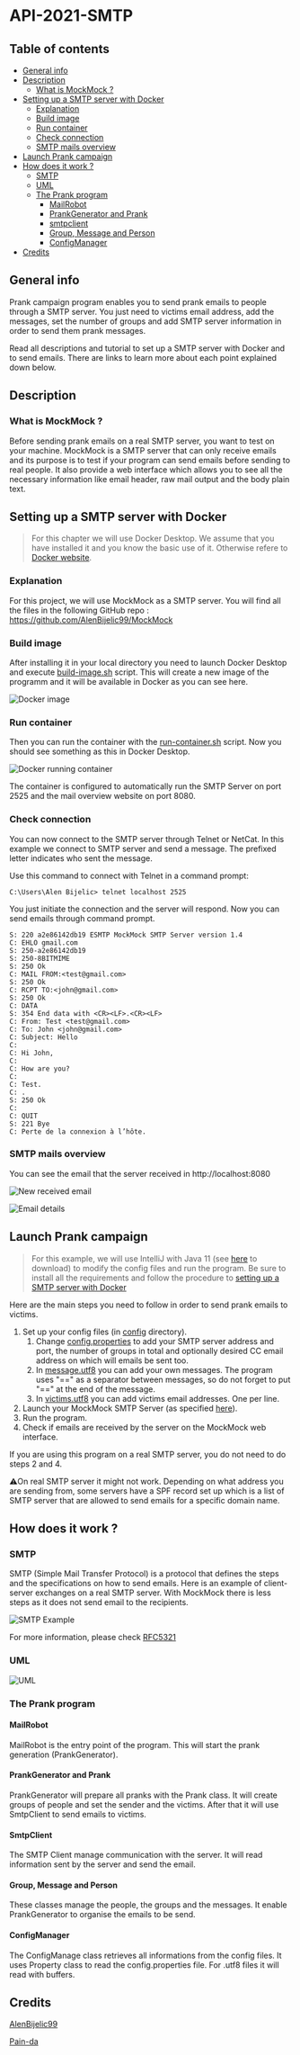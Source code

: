 # API-2021-SMTP


## Table of contents
* [General info](#general-info)
* [Description](#description)
  * [What is MockMock ?](#what-is-mockmock-)
* [Setting up a SMTP server with Docker](#setting-up-a-smtp-server-with-docker)
  * [Explanation](#explanation)
  * [Build image](#build-image)
  * [Run container](#run-container)
  * [Check connection](#check-connection)
  * [SMTP mails overview](#smtp-mails-overview)
* [Launch Prank campaign](#launch-prank-campaign)
* [How does it work ?](#how-does-it-work-)
  * [SMTP](#smtp)
  * [UML](#uml)
  * [The Prank program](#the-prank-program)
    * [MailRobot](#mailrobot)
    * [PrankGenerator and Prank](#prankgenerator-and-prank)
    * [smtpclient](#smtpclient)
    * [Group, Message and Person](#group-message-and-person)
    * [ConfigManager](#configmanager)
* [Credits](#credits)

## General info
Prank campaign program enables you to send prank emails to people through a SMTP server. You just need to victims email address, add the messages, set the number of groups and add SMTP server information in order to send them prank messages.

Read all descriptions and tutorial to set up a SMTP server with Docker and to send emails. There are links to learn more about each point explained down below.

## Description
### What is MockMock ?
Before sending prank emails on a real SMTP server, you want to test on your machine. MockMock is a SMTP server that can only receive emails and its purpose is to test if your program can send emails before sending to real people. It also provide a web interface which allows you to see all the necessary information like email header, raw mail output and the body plain text.

## Setting up a SMTP server with Docker
> For this chapter we will use Docker Desktop. We assume that you have installed it and you know the basic use of it. Otherwise refere to [Docker website](https://www.docker.com/products/docker-desktop).

### Explanation
For this project, we will use MockMock as a SMTP server. You will find all the files in the following GitHub repo : https://github.com/AlenBijelic99/MockMock

### Build image
After installing it in your local directory you need to launch Docker Desktop and execute [build-image.sh](https://github.com/AlenBijelic99/MockMock/blob/master/docker/build-image.sh) script. This will create a new image of the programm and it will be available in Docker as you can see here.

![Docker image](/figures/dockerImage.PNG)

### Run container
Then you can run the container with the [run-container.sh](https://github.com/AlenBijelic99/MockMock/blob/master/docker/run-container.sh) script. Now you should see something as this in Docker Desktop.

![Docker running container](/figures/dockerRunningContainer.PNG)

The container is configured to automatically run the SMTP Server on port 2525 and the mail overview website on port 8080.

### Check connection
You can now connect to the SMTP server through Telnet or NetCat. In this example we connect to SMTP server and send a message. The prefixed letter indicates who sent the message.

Use this command to connect with Telnet in a command prompt:
```
C:\Users\Alen Bijelic> telnet localhost 2525
```

You just initiate the connection and the server will respond. Now you can send emails through command prompt.

```
S: 220 a2e86142db19 ESMTP MockMock SMTP Server version 1.4
C: EHLO gmail.com
S: 250-a2e86142db19
S: 250-8BITMIME
S: 250 Ok
C: MAIL FROM:<test@gmail.com>
S: 250 Ok
C: RCPT TO:<john@gmail.com>
S: 250 Ok
C: DATA
S: 354 End data with <CR><LF>.<CR><LF>
C: From: Test <test@gmail.com>
C: To: John <john@gmail.com>
C: Subject: Hello
C: 
C: Hi John,
C: 
C: How are you?
C: 
C: Test.
C: .
S: 250 Ok
C: 
C: QUIT
S: 221 Bye
C: Perte de la connexion à l’hôte.
```

### SMTP mails overview
You can see the email that the server received in http://localhost:8080

![New received email](/figures/mockMockReceivedEmail.PNG)

![Email details](/figures/mockMockEmailDetails.PNG)

## Launch Prank campaign
> For this example, we will use IntelliJ with Java 11 (see [here](https://www.jetbrains.com/fr-fr/idea/download/#section=windows) to download) to modify the config files and run the program. Be sure to install all the requirements and follow the procedure to [setting up a SMTP server with Docker](#setting-up-a-smtp-server-with-docker)

Here are the main steps you need to follow in order to send prank emails to victims.
1. Set up your config files (in [config](/config) directory).
   1. Change [config.properties](/config/config.properties) to add your SMTP server address and port, the number of groups in total and optionally desired CC email address on which will emails be sent too.
   2. In [message.utf8](/config/messages.utf8) you can add your own messages. The program uses "==" as a separator between messages, so do not forget to put "==" at the end of the message.
   3. In [victims.utf8](/config/victims.utf8) you can add victims email addresses. One per line.
2. Launch your MockMock SMTP Server (as specified [here](#setting-up-a-smtp-server-with-docker)).
3. Run the program.
4. Check if emails are received by the server on the MockMock web interface.

If you are using this program on a real SMTP server, you do not need to do steps 2 and 4.

⚠️On real SMTP server it might not work. Depending on what address you are sending from, some servers have a SPF record set up which is a list of SMTP server that are allowed to send emails for a specific domain name.

## How does it work ?
### SMTP
SMTP (Simple Mail Transfer Protocol) is a protocol that defines the steps and the specifications on how to send emails. Here is an example of client-server exchanges on a real SMTP server. With MockMock there is less steps as it does not send email to the recipients. 

![SMTP Example](/figures/connectToSMTP.PNG)

For more information, please check [RFC5321](https://datatracker.ietf.org/doc/html/rfc5321)

### UML

![UML](/figures/UML.PNG)

### The Prank program
#### MailRobot
MailRobot is the entry point of the program. This will start the prank generation (PrankGenerator).

#### PrankGenerator and Prank
PrankGenerator will prepare all pranks with the Prank class. It will create groups of people and set the sender and the victims. After that it will use SmtpClient to send emails to victims.

#### SmtpClient
The SMTP Client manage communication with the server. It will read information sent by the server and send the email.

#### Group, Message and Person
These classes manage the people, the groups and the messages. It enable PrankGenerator to organise the emails to be send.

#### ConfigManager
The ConfigManage class retrieves all informations from the config files. It uses Property class to read the config.properties file. For .utf8 files it will read with buffers.

## Credits
[AlenBijelic99](https://github.com/AlenBijelic99)

[Pain-da](https://github.com/Pain-da)
